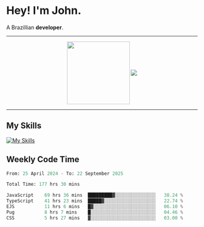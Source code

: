 # Hey! I'm John.

A Brazillian **developer**.

---

<p align="center">
  <img align="center" src="https://github-readme-stats.vercel.app/api?username=joaoiacillo&show_icons=true&locale=en" height="165" />
  <img align="center" src="https://github-readme-stats.vercel.app/api/top-langs/?username=anuraghazra&layout=compact" />
</p>

---

## My Skills

[![My Skills](https://skillicons.dev/icons?i=js,html,css,bootstrap,py,mysql,bash,linux,git,github,vscode,gamemakerstudio)](https://skillicons.dev)

## Weekly Code Time

<!--START_SECTION:waka-->

```python
From: 25 April 2024 - To: 22 September 2025

Total Time: 177 hrs 30 mins

JavaScript    69 hrs 36 mins  █████████▓░░░░░░░░░░░░░░░   38.24 %
TypeScript    41 hrs 23 mins  █████▓░░░░░░░░░░░░░░░░░░░   22.74 %
EJS           11 hrs 6 mins   █▓░░░░░░░░░░░░░░░░░░░░░░░   06.10 %
Pug           8 hrs 7 mins    █░░░░░░░░░░░░░░░░░░░░░░░░   04.46 %
CSS           5 hrs 27 mins   ▓░░░░░░░░░░░░░░░░░░░░░░░░   03.00 %
```

<!--END_SECTION:waka-->
